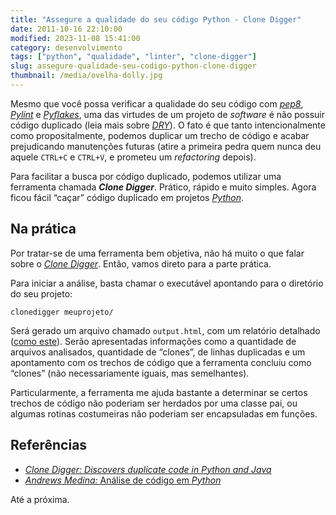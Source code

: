 ```yaml
---
title: "Assegure a qualidade do seu código Python - Clone Digger"
date: 2011-10-16 22:10:00
modified: 2023-11-08 15:41:00
category: desenvolvimento
tags: ["python", "qualidade", "linter", "clone-digger"]
slug: assegure-qualidade-seu-codigo-python-clone-digger
thumbnail: /media/ovelha-dolly.jpg
---
```


Mesmo que você possa verificar a qualidade do seu
código com [*pep8*][], [*Pylint*][] e [*Pyflakes*][], uma das virtudes
de um projeto de _software_ é não possuir código duplicado (leia mais
sobre [*DRY*][]). O fato é que tanto intencionalmente como
propositalmente, podemos duplicar um trecho de código e acabar
prejudicando manutenções futuras (atire a primeira pedra quem nunca deu
aquele `CTRL+C` e `CTRL+V`, e prometeu um _refactoring_ depois).

Para facilitar a busca por código duplicado, podemos utilizar uma
ferramenta chamada **_Clone Digger_**. Prático, rápido e muito simples.
Agora ficou fácil “caçar” código duplicado em projetos [*Python*][].

## Na prática

Por tratar-se de uma ferramenta bem objetiva, não há muito o que falar
sobre o [*Clone Digger*][]. Então, vamos direto para a parte prática.

Para iniciar a análise, basta chamar o executável apontando para o
diretório do seu projeto:

```text
clonedigger meuprojeto/
```

Será gerado um arquivo chamado `output.html`, com um relatório
detalhado ([como este][]). Serão apresentadas informações como a
quantidade de arquivos analisados, quantidade de “clones”, de linhas
duplicadas e um apontamento com os trechos de código que a ferramenta
concluiu como “clones” (não necessariamente iguais, mas semelhantes).

Particularmente, a ferramenta me ajuda bastante a determinar se certos
trechos de código não poderiam ser herdados por uma classe pai, ou
algumas rotinas costumeiras não poderiam ser encapsuladas em funções.

## Referências

- [_Clone Digger: Discovers duplicate code in Python and Java_][*clone digger*]
- [*Andrews Medina:* Análise de código em *Python*][]

Até a próxima.

[*pep8*]: /2011/08/26/assegure-qualidade-seu-codigo-python-pep.html "Assegure a qualidade do seu código Python – pep8"
[*pylint*]: /2011/09/06/assegura-a-qualidade-de-codigo-python-pylint.html "Assegure a qualidade do seu código Python – Pylint"
[*pyflakes*]: /2011/10/02/assegure-qualidade-seu-codigo-python-pyflakes.html "Assegure a qualidade do seu código Python – Pyflakes"
[*dry*]: http://pt.wikipedia.org/wiki/Don%27t_repeat_yourself "Leia mais sobre Don't Repeat Yourself no Wikipedia"
[*python*]: /tag/python.html "Leia mais sobre Python"
[*clone digger*]: http://clonedigger.sourceforge.net/index.html "Página oficial do projeto Clone Digger"
[como este]: http://clonedigger.sourceforge.net/examples/nltk_first_50.html "Exemplo de relatório do Clone Digger"
[*andrews medina:* análise de código em *python*]: http://www.andrewsmedina.com/2011/01/31/analise-de-codigo-em-python/ "Excelente post do Andrews Medina sobre ferramentas de análise de código em Python"
